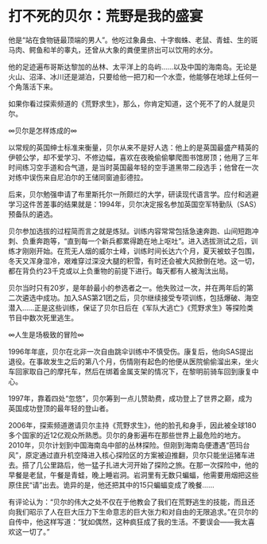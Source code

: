 # 打不死的贝尔：荒野是我的盛宴

他是“站在食物链最顶端的男人”。他吃过象鼻虫、十字蜘蛛、老鼠、青蛙、生的斑马肉、鳄鱼和羊的睾丸，还曾从大象的粪便里挤出可以饮用的水分。

他的足迹遍布哥斯达黎加的丛林、太平洋上的岛屿……以及中国的海南岛。无论是火山、沼泽、冰川还是湖泊，只要给他一把刀和一个水壶，他能够在地球上任何一个角落活下来。

如果你看过探索频道的《荒野求生》，那么，你肯定知道，这个死不了的人就是贝尔。

∞贝尔是怎样炼成的∞

以常规的英国绅士标准来衡量，贝尔从来不是好人选：他上的是英国最盛产精英的伊顿公学，却不爱学习、不修边幅，喜欢在夜晚偷偷攀爬图书馆房顶；他用了三年时间练习空手道和合气道，是当时英国最年轻的空手道黑带二段选手；他曾在一次对练中误伤来自尼泊尔的王储同窗迪彭德拉。

后来，贝尔勉强申请了布里斯托尔一所颇烂的大学，研读现代语言学。应付和逃避学习这件苦差事的结果就是：1994年，贝尔决定报名参加英国空军特勤队（SAS）预备队的遴选。

贝尔参加选拔的过程简而言之就是炼狱。训练内容常常包括急速奔跑、山间短跑冲刺、负重奔跑等，“直到每一个新兵都累得跪在地上呕吐”。进入选拔测试之后，训练才刚刚开始。在荒无人烟的威尔士峰，训练时间长达六个月，夏天被蚊子包围，冬天又浑身湿冷，艰难穿过深没大腿的积雪，有时还会被大风掀倒在地。这一切，都在背负约23千克或以上负重物的前提下进行。每天都有人被淘汰出局。

贝尔当时只有20岁，是年龄最小的参选者之一。他失败过一次，并在两年后的第二次遴选中成功。加入SAS第21团之后，贝尔继续接受专项训练，包括爆破、海空潜入……正是这些训练，保证了贝尔日后在《军队大逃亡》《荒野求生》等探险类节目中数次死里逃生。

∞人生是场极致的冒险∞

1996年年底，贝尔在北非一次自由跳伞训练中不慎受伤。康复后，他向SAS提出退役。在事故发生之后的第八个月，伤情刚有起色的他便从医院偷偷溜出来，坐火车回家取自己的摩托车，然后在绑着金属支架的情况下，在黎明前骑车回到康复中心。

1997年，靠着四处“忽悠”，贝尔筹到一点儿赞助费，成功登上了世界之巅，成为英国成功登顶的最年轻的登山者。

2006年，探索频道邀请贝尔主持《荒野求生》，他的脸孔和身手，因此被全球180多个国家的近12亿观众所熟悉。贝尔的身影遍布在那些世界上最危险的地方。2010年，贝尔计划到中国海南岛中部的丛林探险。但刚到海南岛便遭遇“芭玛台风”，原定通过直升机空降进入核心探险区的方案被迫推翻，贝尔只能坐运猪车进去。搭了几公里路后，他一猛子扎进大河开始了探险之旅。在那一次探险中，他的早餐是老鼠，午餐是青蛙，晚上睡岩洞。岩洞里有无数只蝙蝠，他需要用烟把这些原住民“请”出去。诡异的是，他还把其中的15只蝙蝠变成了晚餐……

有评论认为：“贝尔的伟大之处不仅在于他教会了我们在荒野逃生的技能，而且还向我们昭示了人在巨大压力下生命意志的巨大张力和对自由的无限追求。”在贝尔的自传中，他这样写道：“犹如偶然，这种疯狂成了我的生活。不要误会——我太喜欢这一切了。”